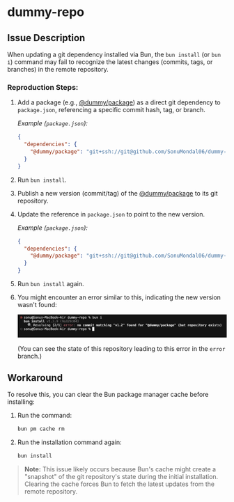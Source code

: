 # dummy-repo

## Issue Description

When updating a git dependency installed via Bun, the `bun install` (or `bun i`) command may fail to recognize the latest changes (commits, tags, or branches) in the remote repository.

### Reproduction Steps:

1.  Add a package (e.g., [@dummy/package](https://github.com/SonuMondal06/dummy-package)) as a direct git dependency to `package.json`, referencing a specific commit hash, tag, or branch.

    *Example (`package.json`):*
    ```json
    {
      "dependencies": {
        "@dummy/package": "git+ssh://git@github.com/SonuMondal06/dummy-package.git#v1.1"
      }
    }
    ```

2.  Run `bun install`.

3.  Publish a new version (commit/tag) of the [@dummy/package](https://github.com/SonuMondal06/dummy-package) to its git repository.

4.  Update the reference in `package.json` to point to the new version.

    *Example (`package.json`):*
    ```json
    {
      "dependencies": {
        "@dummy/package": "git+ssh://git@github.com/SonuMondal06/dummy-package.git#v1.2"
      }
    }
    ```

5.  Run `bun install` again.

6.  You might encounter an error similar to this, indicating the new version wasn't found:

    ![Error resolving git dependency](error.png)

    (You can see the state of this repository leading to this error in the `error` branch.)

## Workaround

To resolve this, you can clear the Bun package manager cache before installing:

1.  Run the command:
    ```bash
    bun pm cache rm
    ```
2.  Run the installation command again:
    ```bash
    bun install
    ```

> **Note:** This issue likely occurs because Bun's cache might create a "snapshot" of the git repository's state during the initial installation. Clearing the cache forces Bun to fetch the latest updates from the remote repository.
